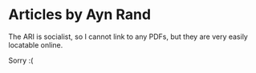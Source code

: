 # Articles by Ayn Rand
The ARI is socialist, so I cannot link to any PDFs, but they are very easily locatable online.

Sorry :(
